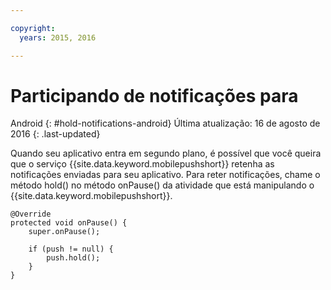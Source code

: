 ```yaml
---

copyright:
  years: 2015, 2016

---
```


# Participando de notificações para
Android
{: #hold-notifications-android}
Última atualização: 16 de agosto de 2016
{: .last-updated}

Quando seu aplicativo entra em segundo plano, é possível que você queira que o serviço {{site.data.keyword.mobilepushshort}} retenha as notificações enviadas para seu aplicativo. Para reter notificações, chame o método hold() no método onPause() da atividade que está manipulando o {{site.data.keyword.mobilepushshort}}.

```
@Override
protected void onPause() {
    super.onPause();

    if (push != null) {
        push.hold();
    }
} 
```
